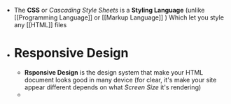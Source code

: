 - The **CSS** or *Cascading Style Sheets* is a **Styling Language** (unlike [[Programming Language]] or [[Markup Language]] ) Which let you style any [[HTML]] files
- # Responsive Design
	- **Rsponsive Design** is the design system that make your HTML document looks good in many device (for clear, it's make your site appear different depends on what *Screen Size* it's rendering)
	-
